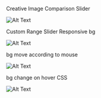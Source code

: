 Creative Image Comparison Slider

![Alt Text](https://media3.giphy.com/media/YOeMVJaUWtmsnqLhNy/200.gif)

Custom Range Slider Responsive bg

![Alt Text](https://media0.giphy.com/media/UtJKDHc3CPlpBTJHLW/200.gif)

bg move according to mouse 

![Alt Text](https://media3.giphy.com/media/Ri26jvtBiQ2cPQNfbn/200.gif)


bg change on hover CSS 

![Alt Text](https://media2.giphy.com/media/StuqQoxA5Lcba2jReG/200.gif)
